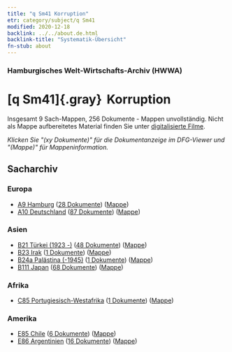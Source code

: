 ```yaml
---
title: "q Sm41 Korruption"
etr: category/subject/q Sm41
modified: 2020-12-18
backlink: ../../about.de.html
backlink-title: "Systematik-Übersicht"
fn-stub: about
---
```


### Hamburgisches Welt-Wirtschafts-Archiv (HWWA)
# [q Sm41]{.gray}&#8201; Korruption&#160; 




Insgesamt 9 Sach-Mappen, 256 Dokumente - Mappen unvollständig.
Nicht als Mappe aufbereitetes Material finden Sie unter [digitalisierte Filme](/film/h1_sh).

_Klicken Sie "(xy Dokumente)" für die Dokumentanzeige im DFG-Viewer und "(Mappe)" für Mappeninformation._

## Sacharchiv




### Europa

- [A9 Hamburg](../../../geo/about.de.html#A9) (<a href="https://dfg-viewer.de/show/?tx_dlf[id]=https://pm20.zbw.eu/mets/sh/1409xx/140905/1459xx/145992/public.mets.de.xml" target="_blank">28 Dokumente</a>) ([Mappe](http://purl.org/pressemappe20/folder/sh/140905,145992))
- [A10 Deutschland](../../../geo/about.de.html#A10) (<a href="https://dfg-viewer.de/show/?tx_dlf[id]=https://pm20.zbw.eu/mets/sh/1261xx/126128/1459xx/145992/public.mets.de.xml" target="_blank">87 Dokumente</a>) ([Mappe](http://purl.org/pressemappe20/folder/sh/126128,145992))

### Asien

- [B21 Türkei (1923 -)](../../../geo/about.de.html#B21) (<a href="https://dfg-viewer.de/show/?tx_dlf[id]=https://pm20.zbw.eu/mets/sh/1411xx/141111/1459xx/145992/public.mets.de.xml" target="_blank">48 Dokumente</a>) ([Mappe](http://purl.org/pressemappe20/folder/sh/141111,145992))
- [B23 Irak](../../../geo/about.de.html#B23) (<a href="https://dfg-viewer.de/show/?tx_dlf[id]=https://pm20.zbw.eu/mets/sh/1411xx/141113/1459xx/145992/public.mets.de.xml" target="_blank">1 Dokumente</a>) ([Mappe](http://purl.org/pressemappe20/folder/sh/141113,145992))
- [B24a Palästina (-1945)](../../../geo/about.de.html#B24a) (<a href="https://dfg-viewer.de/show/?tx_dlf[id]=https://pm20.zbw.eu/mets/sh/1411xx/141115/1459xx/145992/public.mets.de.xml" target="_blank">1 Dokumente</a>) ([Mappe](http://purl.org/pressemappe20/folder/sh/141115,145992))
- [B111 Japan](../../../geo/about.de.html#B111) (<a href="https://dfg-viewer.de/show/?tx_dlf[id]=https://pm20.zbw.eu/mets/sh/1412xx/141272/1459xx/145992/public.mets.de.xml" target="_blank">68 Dokumente</a>) ([Mappe](http://purl.org/pressemappe20/folder/sh/141272,145992))

### Afrika

- [C85 Portugiesisch-Westafrika](../../../geo/about.de.html#C85) (<a href="https://dfg-viewer.de/show/?tx_dlf[id]=https://pm20.zbw.eu/mets/sh/1414xx/141449/1459xx/145992/public.mets.de.xml" target="_blank">1 Dokumente</a>) ([Mappe](http://purl.org/pressemappe20/folder/sh/141449,145992))

### Amerika

- [E85 Chile](../../../geo/about.de.html#E85) (<a href="https://dfg-viewer.de/show/?tx_dlf[id]=https://pm20.zbw.eu/mets/sh/1416xx/141691/1459xx/145992/public.mets.de.xml" target="_blank">6 Dokumente</a>) ([Mappe](http://purl.org/pressemappe20/folder/sh/141691,145992))
- [E86 Argentinien](../../../geo/about.de.html#E86) (<a href="https://dfg-viewer.de/show/?tx_dlf[id]=https://pm20.zbw.eu/mets/sh/1416xx/141692/1459xx/145992/public.mets.de.xml" target="_blank">16 Dokumente</a>) ([Mappe](http://purl.org/pressemappe20/folder/sh/141692,145992))


